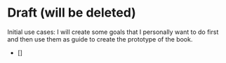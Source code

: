 # Draft (will be deleted)

Initial use cases: I will create some goals that I personally want to do first
and then use them as guide to create the prototype of the book.
- [] 